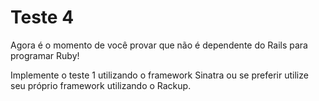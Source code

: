 # Teste 4

Agora é o momento de você provar que não é dependente do Rails para programar Ruby!

Implemente o teste 1 utilizando o framework Sinatra ou se preferir utilize seu próprio framework utilizando o Rackup.

